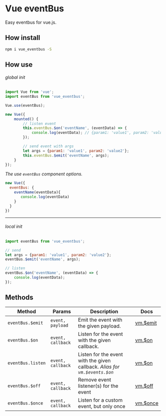 Vue eventBus
=====

Easy eventbus for vue.js.

## How install
```bash
npm i vue_eventbus -S
```

## How use

###### global init
```javascript
import Vue from 'vue';
import eventBus from 'vue_eventbus';

Vue.use(eventBus);

new Vue({
    mounted() {
        // listen event
        this.eventBus.$on('eventName', (eventData) => {
            console.log(eventData); // {param1: 'value1', param2: 'value2'}
        });

        // send event with args
        let args = {param1: 'value1', param2: 'value2'};
        this.eventBus.$emit('eventName', args);
    }
});
```
_The use `eventBus` component options._
```javascript
new Vue({
  eventBus: {
    eventName(eventData){
       console.log(eventData)    
    }
  }  
})
```

---

###### local init
```javascript
import eventBus from 'vue_eventbus';

// send
let args = {param1: 'value1', param2: 'value2'};
eventBus.$emit('eventName', args);

// listen
eventBus.$on('eventName', (eventData) => {
    console.log(eventData);
});
```

## Methods
Method              | Params            | Description                                                                | Docs
------------------- | ----------------- | -------------------------------------------------------------------------- | ---------------------------------------------
`eventBus.$emit`  | `event, payload`  | Emit the event with the given payload.                                     | [vm.$emit](https://vuejs.org/v2/api/#vm-emit)
`eventBus.$on`    | `event, callback` | Listen for the event with the given callback.                              | [vm.$on](https://vuejs.org/v2/api/#vm-on)
`eventBus.listen` | `event, callback` | Listen for the event with the given callback. _Alias for `vm.$events.$on`_ | [vm.$on](https://vuejs.org/v2/api/#vm-on)
`eventBus.$off`   | `event, callback` | Remove event listener(s) for the event                                     | [vm.$off](https://vuejs.org/v2/api/#vm-off)
`eventBus.$once`   | `event, callback` | Listen for a custom event, but only once                                      | [vm.$once](https://vuejs.org/v2/api/#vm-once)
